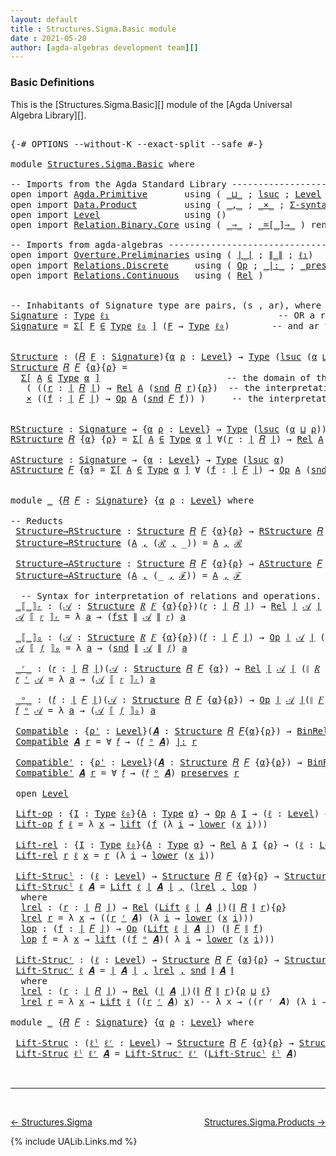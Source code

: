 ```yaml
---
layout: default
title : Structures.Sigma.Basic module
date : 2021-05-20
author: [agda-algebras development team][]
---
```


### <a id="basic-definitions">Basic Definitions</a>

This is the [Structures.Sigma.Basic][] module of the [Agda Universal Algebra Library][].

<pre class="Agda">

<a id="282" class="Symbol">{-#</a> <a id="286" class="Keyword">OPTIONS</a> <a id="294" class="Pragma">--without-K</a> <a id="306" class="Pragma">--exact-split</a> <a id="320" class="Pragma">--safe</a> <a id="327" class="Symbol">#-}</a>

<a id="332" class="Keyword">module</a> <a id="339" href="Structures.Sigma.Basic.html" class="Module">Structures.Sigma.Basic</a> <a id="362" class="Keyword">where</a>

<a id="369" class="Comment">-- Imports from the Agda Standard Library ------------------------------------------------</a>
<a id="460" class="Keyword">open</a> <a id="465" class="Keyword">import</a> <a id="472" href="Agda.Primitive.html" class="Module">Agda.Primitive</a>       <a id="493" class="Keyword">using</a> <a id="499" class="Symbol">(</a> <a id="501" href="Agda.Primitive.html#810" class="Primitive Operator">_⊔_</a> <a id="505" class="Symbol">;</a> <a id="507" href="Agda.Primitive.html#780" class="Primitive">lsuc</a> <a id="512" class="Symbol">;</a> <a id="514" href="Agda.Primitive.html#597" class="Postulate">Level</a> <a id="520" class="Symbol">)</a> <a id="522" class="Keyword">renaming</a> <a id="531" class="Symbol">(</a> <a id="533" href="Agda.Primitive.html#326" class="Primitive">Set</a> <a id="537" class="Symbol">to</a> <a id="540" class="Primitive">Type</a> <a id="545" class="Symbol">;</a> <a id="547" href="Agda.Primitive.html#764" class="Primitive">lzero</a> <a id="553" class="Symbol">to</a> <a id="556" class="Primitive">ℓ₀</a> <a id="559" class="Symbol">)</a>
<a id="561" class="Keyword">open</a> <a id="566" class="Keyword">import</a> <a id="573" href="Data.Product.html" class="Module">Data.Product</a>         <a id="594" class="Keyword">using</a> <a id="600" class="Symbol">(</a> <a id="602" href="Agda.Builtin.Sigma.html#236" class="InductiveConstructor Operator">_,_</a> <a id="606" class="Symbol">;</a> <a id="608" href="Data.Product.html#1167" class="Function Operator">_×_</a> <a id="612" class="Symbol">;</a> <a id="614" href="Data.Product.html#916" class="Function">Σ-syntax</a> <a id="623" class="Symbol">)</a> <a id="625" class="Keyword">renaming</a> <a id="634" class="Symbol">(</a> <a id="636" href="Agda.Builtin.Sigma.html#252" class="Field">proj₁</a> <a id="642" class="Symbol">to</a> <a id="645" class="Field">fst</a> <a id="649" class="Symbol">;</a> <a id="651" href="Agda.Builtin.Sigma.html#264" class="Field">proj₂</a> <a id="657" class="Symbol">to</a> <a id="660" class="Field">snd</a> <a id="664" class="Symbol">)</a>
<a id="666" class="Keyword">open</a> <a id="671" class="Keyword">import</a> <a id="678" href="Level.html" class="Module">Level</a>                <a id="699" class="Keyword">using</a> <a id="705" class="Symbol">()</a>
<a id="708" class="Keyword">open</a> <a id="713" class="Keyword">import</a> <a id="720" href="Relation.Binary.Core.html" class="Module">Relation.Binary.Core</a> <a id="741" class="Keyword">using</a> <a id="747" class="Symbol">(</a> <a id="749" href="Relation.Binary.Core.html#1254" class="Function Operator">_⇒_</a> <a id="753" class="Symbol">;</a> <a id="755" href="Relation.Binary.Core.html#1460" class="Function Operator">_=[_]⇒_</a> <a id="763" class="Symbol">)</a> <a id="765" class="Keyword">renaming</a> <a id="774" class="Symbol">(</a> <a id="776" href="Relation.Binary.Core.html#766" class="Function">REL</a> <a id="780" class="Symbol">to</a> <a id="783" class="Function">BinREL</a> <a id="790" class="Symbol">;</a> <a id="792" href="Relation.Binary.Core.html#882" class="Function">Rel</a> <a id="796" class="Symbol">to</a> <a id="799" class="Function">BinRel</a> <a id="806" class="Symbol">)</a>

<a id="809" class="Comment">-- Imports from agda-algebras ------------------------------------------------------------</a>
<a id="900" class="Keyword">open</a> <a id="905" class="Keyword">import</a> <a id="912" href="Overture.Preliminaries.html" class="Module">Overture.Preliminaries</a> <a id="935" class="Keyword">using</a> <a id="941" class="Symbol">(</a> <a id="943" href="Overture.Preliminaries.html#4245" class="Function Operator">∣_∣</a> <a id="947" class="Symbol">;</a> <a id="949" href="Overture.Preliminaries.html#4283" class="Function Operator">∥_∥</a> <a id="953" class="Symbol">;</a> <a id="955" href="Overture.Preliminaries.html#3335" class="Function">ℓ₁</a><a id="957" class="Symbol">)</a>
<a id="959" class="Keyword">open</a> <a id="964" class="Keyword">import</a> <a id="971" href="Relations.Discrete.html" class="Module">Relations.Discrete</a>     <a id="994" class="Keyword">using</a> <a id="1000" class="Symbol">(</a> <a id="1002" href="Relations.Discrete.html#5476" class="Function">Op</a> <a id="1005" class="Symbol">;</a> <a id="1007" href="Relations.Discrete.html#6393" class="Function Operator">_|:_</a> <a id="1012" class="Symbol">;</a> <a id="1014" href="Relations.Discrete.html#6219" class="Function Operator">_preserves_</a> <a id="1026" class="Symbol">)</a>
<a id="1028" class="Keyword">open</a> <a id="1033" class="Keyword">import</a> <a id="1040" href="Relations.Continuous.html" class="Module">Relations.Continuous</a>   <a id="1063" class="Keyword">using</a> <a id="1069" class="Symbol">(</a> <a id="1071" href="Relations.Continuous.html#3871" class="Function">Rel</a> <a id="1075" class="Symbol">)</a>


<a id="1079" class="Comment">-- Inhabitants of Signature type are pairs, (s , ar), where s is an operation symbol,</a>
<a id="Signature"></a><a id="1165" href="Structures.Sigma.Basic.html#1165" class="Function">Signature</a> <a id="1175" class="Symbol">:</a> <a id="1177" href="Structures.Sigma.Basic.html#540" class="Primitive">Type</a> <a id="1182" href="Overture.Preliminaries.html#3335" class="Function">ℓ₁</a>                                <a id="1216" class="Comment">-- OR a relation symbol (new!),</a>
<a id="1248" href="Structures.Sigma.Basic.html#1165" class="Function">Signature</a> <a id="1258" class="Symbol">=</a> <a id="1260" href="Data.Product.html#916" class="Function">Σ[</a> <a id="1263" href="Structures.Sigma.Basic.html#1263" class="Bound">F</a> <a id="1265" href="Data.Product.html#916" class="Function">∈</a> <a id="1267" href="Structures.Sigma.Basic.html#540" class="Primitive">Type</a> <a id="1272" href="Structures.Sigma.Basic.html#556" class="Primitive">ℓ₀</a> <a id="1275" href="Data.Product.html#916" class="Function">]</a> <a id="1277" class="Symbol">(</a><a id="1278" href="Structures.Sigma.Basic.html#1263" class="Bound">F</a> <a id="1280" class="Symbol">→</a> <a id="1282" href="Structures.Sigma.Basic.html#540" class="Primitive">Type</a> <a id="1287" href="Structures.Sigma.Basic.html#556" class="Primitive">ℓ₀</a><a id="1289" class="Symbol">)</a>        <a id="1298" class="Comment">-- and ar the arity of s.</a>


<a id="Structure"></a><a id="1326" href="Structures.Sigma.Basic.html#1326" class="Function">Structure</a> <a id="1336" class="Symbol">:</a> <a id="1338" class="Symbol">(</a><a id="1339" href="Structures.Sigma.Basic.html#1339" class="Bound">𝑅</a> <a id="1341" href="Structures.Sigma.Basic.html#1341" class="Bound">F</a> <a id="1343" class="Symbol">:</a> <a id="1345" href="Structures.Sigma.Basic.html#1165" class="Function">Signature</a><a id="1354" class="Symbol">){</a><a id="1356" href="Structures.Sigma.Basic.html#1356" class="Bound">α</a> <a id="1358" href="Structures.Sigma.Basic.html#1358" class="Bound">ρ</a> <a id="1360" class="Symbol">:</a> <a id="1362" href="Agda.Primitive.html#597" class="Postulate">Level</a><a id="1367" class="Symbol">}</a> <a id="1369" class="Symbol">→</a> <a id="1371" href="Structures.Sigma.Basic.html#540" class="Primitive">Type</a> <a id="1376" class="Symbol">(</a><a id="1377" href="Agda.Primitive.html#780" class="Primitive">lsuc</a> <a id="1382" class="Symbol">(</a><a id="1383" href="Structures.Sigma.Basic.html#1356" class="Bound">α</a> <a id="1385" href="Agda.Primitive.html#810" class="Primitive Operator">⊔</a> <a id="1387" href="Structures.Sigma.Basic.html#1358" class="Bound">ρ</a><a id="1388" class="Symbol">))</a>
<a id="1391" href="Structures.Sigma.Basic.html#1326" class="Function">Structure</a> <a id="1401" href="Structures.Sigma.Basic.html#1401" class="Bound">𝑅</a> <a id="1403" href="Structures.Sigma.Basic.html#1403" class="Bound">𝐹</a> <a id="1405" class="Symbol">{</a><a id="1406" href="Structures.Sigma.Basic.html#1406" class="Bound">α</a><a id="1407" class="Symbol">}{</a><a id="1409" href="Structures.Sigma.Basic.html#1409" class="Bound">ρ</a><a id="1410" class="Symbol">}</a> <a id="1412" class="Symbol">=</a>
  <a id="1416" href="Data.Product.html#916" class="Function">Σ[</a> <a id="1419" href="Structures.Sigma.Basic.html#1419" class="Bound">A</a> <a id="1421" href="Data.Product.html#916" class="Function">∈</a> <a id="1423" href="Structures.Sigma.Basic.html#540" class="Primitive">Type</a> <a id="1428" href="Structures.Sigma.Basic.html#1406" class="Bound">α</a> <a id="1430" href="Data.Product.html#916" class="Function">]</a>                        <a id="1455" class="Comment">-- the domain of the structure is A</a>
   <a id="1494" class="Symbol">(</a> <a id="1496" class="Symbol">((</a><a id="1498" href="Structures.Sigma.Basic.html#1498" class="Bound">r</a> <a id="1500" class="Symbol">:</a> <a id="1502" href="Overture.Preliminaries.html#4245" class="Function Operator">∣</a> <a id="1504" href="Structures.Sigma.Basic.html#1401" class="Bound">𝑅</a> <a id="1506" href="Overture.Preliminaries.html#4245" class="Function Operator">∣</a><a id="1507" class="Symbol">)</a> <a id="1509" class="Symbol">→</a> <a id="1511" href="Relations.Continuous.html#3871" class="Function">Rel</a> <a id="1515" href="Structures.Sigma.Basic.html#1419" class="Bound">A</a> <a id="1517" class="Symbol">(</a><a id="1518" href="Structures.Sigma.Basic.html#660" class="Field">snd</a> <a id="1522" href="Structures.Sigma.Basic.html#1401" class="Bound">𝑅</a> <a id="1524" href="Structures.Sigma.Basic.html#1498" class="Bound">r</a><a id="1525" class="Symbol">){</a><a id="1527" href="Structures.Sigma.Basic.html#1409" class="Bound">ρ</a><a id="1528" class="Symbol">})</a>  <a id="1532" class="Comment">-- the interpretations of the relation symbols</a>
   <a id="1582" href="Data.Product.html#1167" class="Function Operator">×</a> <a id="1584" class="Symbol">((</a><a id="1586" href="Structures.Sigma.Basic.html#1586" class="Bound">f</a> <a id="1588" class="Symbol">:</a> <a id="1590" href="Overture.Preliminaries.html#4245" class="Function Operator">∣</a> <a id="1592" href="Structures.Sigma.Basic.html#1403" class="Bound">𝐹</a> <a id="1594" href="Overture.Preliminaries.html#4245" class="Function Operator">∣</a><a id="1595" class="Symbol">)</a> <a id="1597" class="Symbol">→</a> <a id="1599" href="Relations.Discrete.html#5476" class="Function">Op</a> <a id="1602" href="Structures.Sigma.Basic.html#1419" class="Bound">A</a> <a id="1604" class="Symbol">(</a><a id="1605" href="Structures.Sigma.Basic.html#660" class="Field">snd</a> <a id="1609" href="Structures.Sigma.Basic.html#1403" class="Bound">𝐹</a> <a id="1611" href="Structures.Sigma.Basic.html#1586" class="Bound">f</a><a id="1612" class="Symbol">))</a> <a id="1615" class="Symbol">)</a>     <a id="1621" class="Comment">-- the interpretations of the operation symbols</a>


<a id="RStructure"></a><a id="1671" href="Structures.Sigma.Basic.html#1671" class="Function">RStructure</a> <a id="1682" class="Symbol">:</a> <a id="1684" href="Structures.Sigma.Basic.html#1165" class="Function">Signature</a> <a id="1694" class="Symbol">→</a> <a id="1696" class="Symbol">{</a><a id="1697" href="Structures.Sigma.Basic.html#1697" class="Bound">α</a> <a id="1699" href="Structures.Sigma.Basic.html#1699" class="Bound">ρ</a> <a id="1701" class="Symbol">:</a> <a id="1703" href="Agda.Primitive.html#597" class="Postulate">Level</a><a id="1708" class="Symbol">}</a> <a id="1710" class="Symbol">→</a> <a id="1712" href="Structures.Sigma.Basic.html#540" class="Primitive">Type</a> <a id="1717" class="Symbol">(</a><a id="1718" href="Agda.Primitive.html#780" class="Primitive">lsuc</a> <a id="1723" class="Symbol">(</a><a id="1724" href="Structures.Sigma.Basic.html#1697" class="Bound">α</a> <a id="1726" href="Agda.Primitive.html#810" class="Primitive Operator">⊔</a> <a id="1728" href="Structures.Sigma.Basic.html#1699" class="Bound">ρ</a><a id="1729" class="Symbol">))</a>
<a id="1732" href="Structures.Sigma.Basic.html#1671" class="Function">RStructure</a> <a id="1743" href="Structures.Sigma.Basic.html#1743" class="Bound">𝑅</a> <a id="1745" class="Symbol">{</a><a id="1746" href="Structures.Sigma.Basic.html#1746" class="Bound">α</a><a id="1747" class="Symbol">}</a> <a id="1749" class="Symbol">{</a><a id="1750" href="Structures.Sigma.Basic.html#1750" class="Bound">ρ</a><a id="1751" class="Symbol">}</a> <a id="1753" class="Symbol">=</a> <a id="1755" href="Data.Product.html#916" class="Function">Σ[</a> <a id="1758" href="Structures.Sigma.Basic.html#1758" class="Bound">A</a> <a id="1760" href="Data.Product.html#916" class="Function">∈</a> <a id="1762" href="Structures.Sigma.Basic.html#540" class="Primitive">Type</a> <a id="1767" href="Structures.Sigma.Basic.html#1746" class="Bound">α</a> <a id="1769" href="Data.Product.html#916" class="Function">]</a> <a id="1771" class="Symbol">∀(</a><a id="1773" href="Structures.Sigma.Basic.html#1773" class="Bound">r</a> <a id="1775" class="Symbol">:</a> <a id="1777" href="Overture.Preliminaries.html#4245" class="Function Operator">∣</a> <a id="1779" href="Structures.Sigma.Basic.html#1743" class="Bound">𝑅</a> <a id="1781" href="Overture.Preliminaries.html#4245" class="Function Operator">∣</a><a id="1782" class="Symbol">)</a> <a id="1784" class="Symbol">→</a> <a id="1786" href="Relations.Continuous.html#3871" class="Function">Rel</a> <a id="1790" href="Structures.Sigma.Basic.html#1758" class="Bound">A</a> <a id="1792" class="Symbol">(</a><a id="1793" href="Structures.Sigma.Basic.html#660" class="Field">snd</a> <a id="1797" href="Structures.Sigma.Basic.html#1743" class="Bound">𝑅</a> <a id="1799" href="Structures.Sigma.Basic.html#1773" class="Bound">r</a><a id="1800" class="Symbol">)</a> <a id="1802" class="Symbol">{</a><a id="1803" href="Structures.Sigma.Basic.html#1750" class="Bound">ρ</a><a id="1804" class="Symbol">}</a>

<a id="AStructure"></a><a id="1807" href="Structures.Sigma.Basic.html#1807" class="Function">AStructure</a> <a id="1818" class="Symbol">:</a> <a id="1820" href="Structures.Sigma.Basic.html#1165" class="Function">Signature</a> <a id="1830" class="Symbol">→</a> <a id="1832" class="Symbol">{</a><a id="1833" href="Structures.Sigma.Basic.html#1833" class="Bound">α</a> <a id="1835" class="Symbol">:</a> <a id="1837" href="Agda.Primitive.html#597" class="Postulate">Level</a><a id="1842" class="Symbol">}</a> <a id="1844" class="Symbol">→</a> <a id="1846" href="Structures.Sigma.Basic.html#540" class="Primitive">Type</a> <a id="1851" class="Symbol">(</a><a id="1852" href="Agda.Primitive.html#780" class="Primitive">lsuc</a> <a id="1857" href="Structures.Sigma.Basic.html#1833" class="Bound">α</a><a id="1858" class="Symbol">)</a>
<a id="1860" href="Structures.Sigma.Basic.html#1807" class="Function">AStructure</a> <a id="1871" href="Structures.Sigma.Basic.html#1871" class="Bound">𝐹</a> <a id="1873" class="Symbol">{</a><a id="1874" href="Structures.Sigma.Basic.html#1874" class="Bound">α</a><a id="1875" class="Symbol">}</a> <a id="1877" class="Symbol">=</a> <a id="1879" href="Data.Product.html#916" class="Function">Σ[</a> <a id="1882" href="Structures.Sigma.Basic.html#1882" class="Bound">A</a> <a id="1884" href="Data.Product.html#916" class="Function">∈</a> <a id="1886" href="Structures.Sigma.Basic.html#540" class="Primitive">Type</a> <a id="1891" href="Structures.Sigma.Basic.html#1874" class="Bound">α</a> <a id="1893" href="Data.Product.html#916" class="Function">]</a> <a id="1895" class="Symbol">∀</a> <a id="1897" class="Symbol">(</a><a id="1898" href="Structures.Sigma.Basic.html#1898" class="Bound">f</a> <a id="1900" class="Symbol">:</a> <a id="1902" href="Overture.Preliminaries.html#4245" class="Function Operator">∣</a> <a id="1904" href="Structures.Sigma.Basic.html#1871" class="Bound">𝐹</a> <a id="1906" href="Overture.Preliminaries.html#4245" class="Function Operator">∣</a><a id="1907" class="Symbol">)</a> <a id="1909" class="Symbol">→</a> <a id="1911" href="Relations.Discrete.html#5476" class="Function">Op</a> <a id="1914" href="Structures.Sigma.Basic.html#1882" class="Bound">A</a> <a id="1916" class="Symbol">(</a><a id="1917" href="Structures.Sigma.Basic.html#660" class="Field">snd</a> <a id="1921" href="Structures.Sigma.Basic.html#1871" class="Bound">𝐹</a> <a id="1923" href="Structures.Sigma.Basic.html#1898" class="Bound">f</a><a id="1924" class="Symbol">)</a>


<a id="1928" class="Keyword">module</a> <a id="1935" href="Structures.Sigma.Basic.html#1935" class="Module">_</a> <a id="1937" class="Symbol">{</a><a id="1938" href="Structures.Sigma.Basic.html#1938" class="Bound">𝑅</a> <a id="1940" href="Structures.Sigma.Basic.html#1940" class="Bound">𝐹</a> <a id="1942" class="Symbol">:</a> <a id="1944" href="Structures.Sigma.Basic.html#1165" class="Function">Signature</a><a id="1953" class="Symbol">}</a> <a id="1955" class="Symbol">{</a><a id="1956" href="Structures.Sigma.Basic.html#1956" class="Bound">α</a> <a id="1958" href="Structures.Sigma.Basic.html#1958" class="Bound">ρ</a> <a id="1960" class="Symbol">:</a> <a id="1962" href="Agda.Primitive.html#597" class="Postulate">Level</a><a id="1967" class="Symbol">}</a> <a id="1969" class="Keyword">where</a>

<a id="1976" class="Comment">-- Reducts</a>
 <a id="1988" href="Structures.Sigma.Basic.html#1988" class="Function">Structure→RStructure</a> <a id="2009" class="Symbol">:</a> <a id="2011" href="Structures.Sigma.Basic.html#1326" class="Function">Structure</a> <a id="2021" href="Structures.Sigma.Basic.html#1938" class="Bound">𝑅</a> <a id="2023" href="Structures.Sigma.Basic.html#1940" class="Bound">𝐹</a> <a id="2025" class="Symbol">{</a><a id="2026" href="Structures.Sigma.Basic.html#1956" class="Bound">α</a><a id="2027" class="Symbol">}{</a><a id="2029" href="Structures.Sigma.Basic.html#1958" class="Bound">ρ</a><a id="2030" class="Symbol">}</a> <a id="2032" class="Symbol">→</a> <a id="2034" href="Structures.Sigma.Basic.html#1671" class="Function">RStructure</a> <a id="2045" href="Structures.Sigma.Basic.html#1938" class="Bound">𝑅</a> <a id="2047" class="Symbol">{</a><a id="2048" href="Structures.Sigma.Basic.html#1956" class="Bound">α</a><a id="2049" class="Symbol">}{</a><a id="2051" href="Structures.Sigma.Basic.html#1958" class="Bound">ρ</a><a id="2052" class="Symbol">}</a>
 <a id="2055" href="Structures.Sigma.Basic.html#1988" class="Function">Structure→RStructure</a> <a id="2076" class="Symbol">(</a><a id="2077" href="Structures.Sigma.Basic.html#2077" class="Bound">A</a> <a id="2079" href="Agda.Builtin.Sigma.html#236" class="InductiveConstructor Operator">,</a> <a id="2081" class="Symbol">(</a><a id="2082" href="Structures.Sigma.Basic.html#2082" class="Bound">ℛ</a> <a id="2084" href="Agda.Builtin.Sigma.html#236" class="InductiveConstructor Operator">,</a> <a id="2086" class="Symbol">_))</a> <a id="2090" class="Symbol">=</a> <a id="2092" href="Structures.Sigma.Basic.html#2077" class="Bound">A</a> <a id="2094" href="Agda.Builtin.Sigma.html#236" class="InductiveConstructor Operator">,</a> <a id="2096" href="Structures.Sigma.Basic.html#2082" class="Bound">ℛ</a>

 <a id="2100" href="Structures.Sigma.Basic.html#2100" class="Function">Structure→AStructure</a> <a id="2121" class="Symbol">:</a> <a id="2123" href="Structures.Sigma.Basic.html#1326" class="Function">Structure</a> <a id="2133" href="Structures.Sigma.Basic.html#1938" class="Bound">𝑅</a> <a id="2135" href="Structures.Sigma.Basic.html#1940" class="Bound">𝐹</a> <a id="2137" class="Symbol">{</a><a id="2138" href="Structures.Sigma.Basic.html#1956" class="Bound">α</a><a id="2139" class="Symbol">}{</a><a id="2141" href="Structures.Sigma.Basic.html#1958" class="Bound">ρ</a><a id="2142" class="Symbol">}</a> <a id="2144" class="Symbol">→</a> <a id="2146" href="Structures.Sigma.Basic.html#1807" class="Function">AStructure</a> <a id="2157" href="Structures.Sigma.Basic.html#1940" class="Bound">𝐹</a>
 <a id="2160" href="Structures.Sigma.Basic.html#2100" class="Function">Structure→AStructure</a> <a id="2181" class="Symbol">(</a><a id="2182" href="Structures.Sigma.Basic.html#2182" class="Bound">A</a> <a id="2184" href="Agda.Builtin.Sigma.html#236" class="InductiveConstructor Operator">,</a> <a id="2186" class="Symbol">(_</a> <a id="2189" href="Agda.Builtin.Sigma.html#236" class="InductiveConstructor Operator">,</a> <a id="2191" href="Structures.Sigma.Basic.html#2191" class="Bound">ℱ</a><a id="2192" class="Symbol">))</a> <a id="2195" class="Symbol">=</a> <a id="2197" href="Structures.Sigma.Basic.html#2182" class="Bound">A</a> <a id="2199" href="Agda.Builtin.Sigma.html#236" class="InductiveConstructor Operator">,</a> <a id="2201" href="Structures.Sigma.Basic.html#2191" class="Bound">ℱ</a>

  <a id="2206" class="Comment">-- Syntax for interpretation of relations and operations.</a>
 <a id="2265" href="Structures.Sigma.Basic.html#2265" class="Function Operator">_⟦_⟧ᵣ</a> <a id="2271" class="Symbol">:</a> <a id="2273" class="Symbol">(</a><a id="2274" href="Structures.Sigma.Basic.html#2274" class="Bound">𝒜</a> <a id="2276" class="Symbol">:</a> <a id="2278" href="Structures.Sigma.Basic.html#1326" class="Function">Structure</a> <a id="2288" href="Structures.Sigma.Basic.html#1938" class="Bound">𝑅</a> <a id="2290" href="Structures.Sigma.Basic.html#1940" class="Bound">𝐹</a> <a id="2292" class="Symbol">{</a><a id="2293" href="Structures.Sigma.Basic.html#1956" class="Bound">α</a><a id="2294" class="Symbol">}{</a><a id="2296" href="Structures.Sigma.Basic.html#1958" class="Bound">ρ</a><a id="2297" class="Symbol">})(</a><a id="2300" href="Structures.Sigma.Basic.html#2300" class="Bound">𝑟</a> <a id="2302" class="Symbol">:</a> <a id="2304" href="Overture.Preliminaries.html#4245" class="Function Operator">∣</a> <a id="2306" href="Structures.Sigma.Basic.html#1938" class="Bound">𝑅</a> <a id="2308" href="Overture.Preliminaries.html#4245" class="Function Operator">∣</a><a id="2309" class="Symbol">)</a> <a id="2311" class="Symbol">→</a> <a id="2313" href="Relations.Continuous.html#3871" class="Function">Rel</a> <a id="2317" href="Overture.Preliminaries.html#4245" class="Function Operator">∣</a> <a id="2319" href="Structures.Sigma.Basic.html#2274" class="Bound">𝒜</a> <a id="2321" href="Overture.Preliminaries.html#4245" class="Function Operator">∣</a> <a id="2323" class="Symbol">(</a><a id="2324" href="Overture.Preliminaries.html#4283" class="Function Operator">∥</a> <a id="2326" href="Structures.Sigma.Basic.html#1938" class="Bound">𝑅</a> <a id="2328" href="Overture.Preliminaries.html#4283" class="Function Operator">∥</a> <a id="2330" href="Structures.Sigma.Basic.html#2300" class="Bound">𝑟</a><a id="2331" class="Symbol">)</a> <a id="2333" class="Symbol">{</a><a id="2334" href="Structures.Sigma.Basic.html#1958" class="Bound">ρ</a><a id="2335" class="Symbol">}</a>
 <a id="2338" href="Structures.Sigma.Basic.html#2338" class="Bound">𝒜</a> <a id="2340" href="Structures.Sigma.Basic.html#2265" class="Function Operator">⟦</a> <a id="2342" href="Structures.Sigma.Basic.html#2342" class="Bound">𝑟</a> <a id="2344" href="Structures.Sigma.Basic.html#2265" class="Function Operator">⟧ᵣ</a> <a id="2347" class="Symbol">=</a> <a id="2349" class="Symbol">λ</a> <a id="2351" href="Structures.Sigma.Basic.html#2351" class="Bound">a</a> <a id="2353" class="Symbol">→</a> <a id="2355" class="Symbol">(</a><a id="2356" href="Structures.Sigma.Basic.html#645" class="Field">fst</a> <a id="2360" href="Overture.Preliminaries.html#4283" class="Function Operator">∥</a> <a id="2362" href="Structures.Sigma.Basic.html#2338" class="Bound">𝒜</a> <a id="2364" href="Overture.Preliminaries.html#4283" class="Function Operator">∥</a> <a id="2366" href="Structures.Sigma.Basic.html#2342" class="Bound">𝑟</a><a id="2367" class="Symbol">)</a> <a id="2369" href="Structures.Sigma.Basic.html#2351" class="Bound">a</a>

 <a id="2373" href="Structures.Sigma.Basic.html#2373" class="Function Operator">_⟦_⟧ₒ</a> <a id="2379" class="Symbol">:</a> <a id="2381" class="Symbol">(</a><a id="2382" href="Structures.Sigma.Basic.html#2382" class="Bound">𝒜</a> <a id="2384" class="Symbol">:</a> <a id="2386" href="Structures.Sigma.Basic.html#1326" class="Function">Structure</a> <a id="2396" href="Structures.Sigma.Basic.html#1938" class="Bound">𝑅</a> <a id="2398" href="Structures.Sigma.Basic.html#1940" class="Bound">𝐹</a> <a id="2400" class="Symbol">{</a><a id="2401" href="Structures.Sigma.Basic.html#1956" class="Bound">α</a><a id="2402" class="Symbol">}{</a><a id="2404" href="Structures.Sigma.Basic.html#1958" class="Bound">ρ</a><a id="2405" class="Symbol">})(</a><a id="2408" href="Structures.Sigma.Basic.html#2408" class="Bound">𝑓</a> <a id="2410" class="Symbol">:</a> <a id="2412" href="Overture.Preliminaries.html#4245" class="Function Operator">∣</a> <a id="2414" href="Structures.Sigma.Basic.html#1940" class="Bound">𝐹</a> <a id="2416" href="Overture.Preliminaries.html#4245" class="Function Operator">∣</a><a id="2417" class="Symbol">)</a> <a id="2419" class="Symbol">→</a> <a id="2421" href="Relations.Discrete.html#5476" class="Function">Op</a> <a id="2424" href="Overture.Preliminaries.html#4245" class="Function Operator">∣</a> <a id="2426" href="Structures.Sigma.Basic.html#2382" class="Bound">𝒜</a> <a id="2428" href="Overture.Preliminaries.html#4245" class="Function Operator">∣</a> <a id="2430" class="Symbol">(</a><a id="2431" href="Overture.Preliminaries.html#4283" class="Function Operator">∥</a> <a id="2433" href="Structures.Sigma.Basic.html#1940" class="Bound">𝐹</a> <a id="2435" href="Overture.Preliminaries.html#4283" class="Function Operator">∥</a> <a id="2437" href="Structures.Sigma.Basic.html#2408" class="Bound">𝑓</a><a id="2438" class="Symbol">)</a>
 <a id="2441" href="Structures.Sigma.Basic.html#2441" class="Bound">𝒜</a> <a id="2443" href="Structures.Sigma.Basic.html#2373" class="Function Operator">⟦</a> <a id="2445" href="Structures.Sigma.Basic.html#2445" class="Bound">𝑓</a> <a id="2447" href="Structures.Sigma.Basic.html#2373" class="Function Operator">⟧ₒ</a> <a id="2450" class="Symbol">=</a> <a id="2452" class="Symbol">λ</a> <a id="2454" href="Structures.Sigma.Basic.html#2454" class="Bound">a</a> <a id="2456" class="Symbol">→</a> <a id="2458" class="Symbol">(</a><a id="2459" href="Structures.Sigma.Basic.html#660" class="Field">snd</a> <a id="2463" href="Overture.Preliminaries.html#4283" class="Function Operator">∥</a> <a id="2465" href="Structures.Sigma.Basic.html#2441" class="Bound">𝒜</a> <a id="2467" href="Overture.Preliminaries.html#4283" class="Function Operator">∥</a> <a id="2469" href="Structures.Sigma.Basic.html#2445" class="Bound">𝑓</a><a id="2470" class="Symbol">)</a> <a id="2472" href="Structures.Sigma.Basic.html#2454" class="Bound">a</a>

 <a id="2476" href="Structures.Sigma.Basic.html#2476" class="Function Operator">_ʳ_</a> <a id="2480" class="Symbol">:</a> <a id="2482" class="Symbol">(</a><a id="2483" href="Structures.Sigma.Basic.html#2483" class="Bound">𝑟</a> <a id="2485" class="Symbol">:</a> <a id="2487" href="Overture.Preliminaries.html#4245" class="Function Operator">∣</a> <a id="2489" href="Structures.Sigma.Basic.html#1938" class="Bound">𝑅</a> <a id="2491" href="Overture.Preliminaries.html#4245" class="Function Operator">∣</a><a id="2492" class="Symbol">)(</a><a id="2494" href="Structures.Sigma.Basic.html#2494" class="Bound">𝒜</a> <a id="2496" class="Symbol">:</a> <a id="2498" href="Structures.Sigma.Basic.html#1326" class="Function">Structure</a> <a id="2508" href="Structures.Sigma.Basic.html#1938" class="Bound">𝑅</a> <a id="2510" href="Structures.Sigma.Basic.html#1940" class="Bound">𝐹</a> <a id="2512" class="Symbol">{</a><a id="2513" href="Structures.Sigma.Basic.html#1956" class="Bound">α</a><a id="2514" class="Symbol">})</a> <a id="2517" class="Symbol">→</a> <a id="2519" href="Relations.Continuous.html#3871" class="Function">Rel</a> <a id="2523" href="Overture.Preliminaries.html#4245" class="Function Operator">∣</a> <a id="2525" href="Structures.Sigma.Basic.html#2494" class="Bound">𝒜</a> <a id="2527" href="Overture.Preliminaries.html#4245" class="Function Operator">∣</a> <a id="2529" class="Symbol">(</a><a id="2530" href="Overture.Preliminaries.html#4283" class="Function Operator">∥</a> <a id="2532" href="Structures.Sigma.Basic.html#1938" class="Bound">𝑅</a> <a id="2534" href="Overture.Preliminaries.html#4283" class="Function Operator">∥</a> <a id="2536" href="Structures.Sigma.Basic.html#2483" class="Bound">𝑟</a><a id="2537" class="Symbol">){</a><a id="2539" href="Structures.Sigma.Basic.html#1958" class="Bound">ρ</a><a id="2540" class="Symbol">}</a>
 <a id="2543" href="Structures.Sigma.Basic.html#2543" class="Bound">𝑟</a> <a id="2545" href="Structures.Sigma.Basic.html#2476" class="Function Operator">ʳ</a> <a id="2547" href="Structures.Sigma.Basic.html#2547" class="Bound">𝒜</a> <a id="2549" class="Symbol">=</a> <a id="2551" class="Symbol">λ</a> <a id="2553" href="Structures.Sigma.Basic.html#2553" class="Bound">a</a> <a id="2555" class="Symbol">→</a> <a id="2557" class="Symbol">(</a><a id="2558" href="Structures.Sigma.Basic.html#2547" class="Bound">𝒜</a> <a id="2560" href="Structures.Sigma.Basic.html#2265" class="Function Operator">⟦</a> <a id="2562" href="Structures.Sigma.Basic.html#2543" class="Bound">𝑟</a> <a id="2564" href="Structures.Sigma.Basic.html#2265" class="Function Operator">⟧ᵣ</a><a id="2566" class="Symbol">)</a> <a id="2568" href="Structures.Sigma.Basic.html#2553" class="Bound">a</a>

 <a id="2572" href="Structures.Sigma.Basic.html#2572" class="Function Operator">_ᵒ_</a> <a id="2576" class="Symbol">:</a> <a id="2578" class="Symbol">(</a><a id="2579" href="Structures.Sigma.Basic.html#2579" class="Bound">𝑓</a> <a id="2581" class="Symbol">:</a> <a id="2583" href="Overture.Preliminaries.html#4245" class="Function Operator">∣</a> <a id="2585" href="Structures.Sigma.Basic.html#1940" class="Bound">𝐹</a> <a id="2587" href="Overture.Preliminaries.html#4245" class="Function Operator">∣</a><a id="2588" class="Symbol">)(</a><a id="2590" href="Structures.Sigma.Basic.html#2590" class="Bound">𝒜</a> <a id="2592" class="Symbol">:</a> <a id="2594" href="Structures.Sigma.Basic.html#1326" class="Function">Structure</a> <a id="2604" href="Structures.Sigma.Basic.html#1938" class="Bound">𝑅</a> <a id="2606" href="Structures.Sigma.Basic.html#1940" class="Bound">𝐹</a> <a id="2608" class="Symbol">{</a><a id="2609" href="Structures.Sigma.Basic.html#1956" class="Bound">α</a><a id="2610" class="Symbol">}{</a><a id="2612" href="Structures.Sigma.Basic.html#1958" class="Bound">ρ</a><a id="2613" class="Symbol">})</a> <a id="2616" class="Symbol">→</a> <a id="2618" href="Relations.Discrete.html#5476" class="Function">Op</a> <a id="2621" href="Overture.Preliminaries.html#4245" class="Function Operator">∣</a> <a id="2623" href="Structures.Sigma.Basic.html#2590" class="Bound">𝒜</a> <a id="2625" href="Overture.Preliminaries.html#4245" class="Function Operator">∣</a><a id="2626" class="Symbol">(</a><a id="2627" href="Overture.Preliminaries.html#4283" class="Function Operator">∥</a> <a id="2629" href="Structures.Sigma.Basic.html#1940" class="Bound">𝐹</a> <a id="2631" href="Overture.Preliminaries.html#4283" class="Function Operator">∥</a> <a id="2633" href="Structures.Sigma.Basic.html#2579" class="Bound">𝑓</a><a id="2634" class="Symbol">)</a>
 <a id="2637" href="Structures.Sigma.Basic.html#2637" class="Bound">𝑓</a> <a id="2639" href="Structures.Sigma.Basic.html#2572" class="Function Operator">ᵒ</a> <a id="2641" href="Structures.Sigma.Basic.html#2641" class="Bound">𝒜</a> <a id="2643" class="Symbol">=</a> <a id="2645" class="Symbol">λ</a> <a id="2647" href="Structures.Sigma.Basic.html#2647" class="Bound">a</a> <a id="2649" class="Symbol">→</a> <a id="2651" class="Symbol">(</a><a id="2652" href="Structures.Sigma.Basic.html#2641" class="Bound">𝒜</a> <a id="2654" href="Structures.Sigma.Basic.html#2373" class="Function Operator">⟦</a> <a id="2656" href="Structures.Sigma.Basic.html#2637" class="Bound">𝑓</a> <a id="2658" href="Structures.Sigma.Basic.html#2373" class="Function Operator">⟧ₒ</a><a id="2660" class="Symbol">)</a> <a id="2662" href="Structures.Sigma.Basic.html#2647" class="Bound">a</a>

 <a id="2666" href="Structures.Sigma.Basic.html#2666" class="Function">Compatible</a> <a id="2677" class="Symbol">:</a> <a id="2679" class="Symbol">{</a><a id="2680" href="Structures.Sigma.Basic.html#2680" class="Bound">ρ&#39;</a> <a id="2683" class="Symbol">:</a> <a id="2685" href="Agda.Primitive.html#597" class="Postulate">Level</a><a id="2690" class="Symbol">}(</a><a id="2692" href="Structures.Sigma.Basic.html#2692" class="Bound">𝑨</a> <a id="2694" class="Symbol">:</a> <a id="2696" href="Structures.Sigma.Basic.html#1326" class="Function">Structure</a> <a id="2706" href="Structures.Sigma.Basic.html#1938" class="Bound">𝑅</a> <a id="2708" href="Structures.Sigma.Basic.html#1940" class="Bound">𝐹</a><a id="2709" class="Symbol">{</a><a id="2710" href="Structures.Sigma.Basic.html#1956" class="Bound">α</a><a id="2711" class="Symbol">}{</a><a id="2713" href="Structures.Sigma.Basic.html#1958" class="Bound">ρ</a><a id="2714" class="Symbol">})</a> <a id="2717" class="Symbol">→</a> <a id="2719" href="Structures.Sigma.Basic.html#799" class="Function">BinRel</a> <a id="2726" href="Overture.Preliminaries.html#4245" class="Function Operator">∣</a> <a id="2728" href="Structures.Sigma.Basic.html#2692" class="Bound">𝑨</a> <a id="2730" href="Overture.Preliminaries.html#4245" class="Function Operator">∣</a> <a id="2732" href="Structures.Sigma.Basic.html#2680" class="Bound">ρ&#39;</a>  <a id="2736" class="Symbol">→</a> <a id="2738" href="Structures.Sigma.Basic.html#540" class="Primitive">Type</a> <a id="2743" class="Symbol">(</a><a id="2744" href="Structures.Sigma.Basic.html#1956" class="Bound">α</a> <a id="2746" href="Agda.Primitive.html#810" class="Primitive Operator">⊔</a> <a id="2748" href="Structures.Sigma.Basic.html#2680" class="Bound">ρ&#39;</a><a id="2750" class="Symbol">)</a>
 <a id="2753" href="Structures.Sigma.Basic.html#2666" class="Function">Compatible</a> <a id="2764" href="Structures.Sigma.Basic.html#2764" class="Bound">𝑨</a> <a id="2766" href="Structures.Sigma.Basic.html#2766" class="Bound">r</a> <a id="2768" class="Symbol">=</a> <a id="2770" class="Symbol">∀</a> <a id="2772" href="Structures.Sigma.Basic.html#2772" class="Bound">𝑓</a> <a id="2774" class="Symbol">→</a> <a id="2776" class="Symbol">(</a><a id="2777" href="Structures.Sigma.Basic.html#2772" class="Bound">𝑓</a> <a id="2779" href="Structures.Sigma.Basic.html#2572" class="Function Operator">ᵒ</a> <a id="2781" href="Structures.Sigma.Basic.html#2764" class="Bound">𝑨</a><a id="2782" class="Symbol">)</a> <a id="2784" href="Relations.Discrete.html#6393" class="Function Operator">|:</a> <a id="2787" href="Structures.Sigma.Basic.html#2766" class="Bound">r</a>

 <a id="2791" href="Structures.Sigma.Basic.html#2791" class="Function">Compatible&#39;</a> <a id="2803" class="Symbol">:</a> <a id="2805" class="Symbol">{</a><a id="2806" href="Structures.Sigma.Basic.html#2806" class="Bound">ρ&#39;</a> <a id="2809" class="Symbol">:</a> <a id="2811" href="Agda.Primitive.html#597" class="Postulate">Level</a><a id="2816" class="Symbol">}(</a><a id="2818" href="Structures.Sigma.Basic.html#2818" class="Bound">𝑨</a> <a id="2820" class="Symbol">:</a> <a id="2822" href="Structures.Sigma.Basic.html#1326" class="Function">Structure</a> <a id="2832" href="Structures.Sigma.Basic.html#1938" class="Bound">𝑅</a> <a id="2834" href="Structures.Sigma.Basic.html#1940" class="Bound">𝐹</a> <a id="2836" class="Symbol">{</a><a id="2837" href="Structures.Sigma.Basic.html#1956" class="Bound">α</a><a id="2838" class="Symbol">}{</a><a id="2840" href="Structures.Sigma.Basic.html#1958" class="Bound">ρ</a><a id="2841" class="Symbol">})</a> <a id="2844" class="Symbol">→</a> <a id="2846" href="Structures.Sigma.Basic.html#799" class="Function">BinRel</a> <a id="2853" href="Overture.Preliminaries.html#4245" class="Function Operator">∣</a> <a id="2855" href="Structures.Sigma.Basic.html#2818" class="Bound">𝑨</a> <a id="2857" href="Overture.Preliminaries.html#4245" class="Function Operator">∣</a> <a id="2859" href="Structures.Sigma.Basic.html#2806" class="Bound">ρ&#39;</a>  <a id="2863" class="Symbol">→</a> <a id="2865" href="Structures.Sigma.Basic.html#540" class="Primitive">Type</a> <a id="2870" class="Symbol">(</a><a id="2871" href="Structures.Sigma.Basic.html#1956" class="Bound">α</a> <a id="2873" href="Agda.Primitive.html#810" class="Primitive Operator">⊔</a> <a id="2875" href="Structures.Sigma.Basic.html#2806" class="Bound">ρ&#39;</a><a id="2877" class="Symbol">)</a>
 <a id="2880" href="Structures.Sigma.Basic.html#2791" class="Function">Compatible&#39;</a> <a id="2892" href="Structures.Sigma.Basic.html#2892" class="Bound">𝑨</a> <a id="2894" href="Structures.Sigma.Basic.html#2894" class="Bound">r</a> <a id="2896" class="Symbol">=</a> <a id="2898" class="Symbol">∀</a> <a id="2900" href="Structures.Sigma.Basic.html#2900" class="Bound">𝑓</a> <a id="2902" class="Symbol">→</a> <a id="2904" class="Symbol">(</a><a id="2905" href="Structures.Sigma.Basic.html#2900" class="Bound">𝑓</a> <a id="2907" href="Structures.Sigma.Basic.html#2572" class="Function Operator">ᵒ</a> <a id="2909" href="Structures.Sigma.Basic.html#2892" class="Bound">𝑨</a><a id="2910" class="Symbol">)</a> <a id="2912" href="Relations.Discrete.html#6219" class="Function Operator">preserves</a> <a id="2922" href="Structures.Sigma.Basic.html#2894" class="Bound">r</a>

 <a id="2926" class="Keyword">open</a> <a id="2931" href="Level.html" class="Module">Level</a>

 <a id="2939" href="Structures.Sigma.Basic.html#2939" class="Function">Lift-op</a> <a id="2947" class="Symbol">:</a> <a id="2949" class="Symbol">{</a><a id="2950" href="Structures.Sigma.Basic.html#2950" class="Bound">I</a> <a id="2952" class="Symbol">:</a> <a id="2954" href="Structures.Sigma.Basic.html#540" class="Primitive">Type</a> <a id="2959" href="Structures.Sigma.Basic.html#556" class="Primitive">ℓ₀</a><a id="2961" class="Symbol">}{</a><a id="2963" href="Structures.Sigma.Basic.html#2963" class="Bound">A</a> <a id="2965" class="Symbol">:</a> <a id="2967" href="Structures.Sigma.Basic.html#540" class="Primitive">Type</a> <a id="2972" href="Structures.Sigma.Basic.html#1956" class="Bound">α</a><a id="2973" class="Symbol">}</a> <a id="2975" class="Symbol">→</a> <a id="2977" href="Relations.Discrete.html#5476" class="Function">Op</a> <a id="2980" href="Structures.Sigma.Basic.html#2963" class="Bound">A</a> <a id="2982" href="Structures.Sigma.Basic.html#2950" class="Bound">I</a> <a id="2984" class="Symbol">→</a> <a id="2986" class="Symbol">(</a><a id="2987" href="Structures.Sigma.Basic.html#2987" class="Bound">ℓ</a> <a id="2989" class="Symbol">:</a> <a id="2991" href="Agda.Primitive.html#597" class="Postulate">Level</a><a id="2996" class="Symbol">)</a> <a id="2998" class="Symbol">→</a> <a id="3000" href="Relations.Discrete.html#5476" class="Function">Op</a> <a id="3003" class="Symbol">(</a><a id="3004" href="Level.html#400" class="Record">Lift</a> <a id="3009" href="Structures.Sigma.Basic.html#2987" class="Bound">ℓ</a> <a id="3011" href="Structures.Sigma.Basic.html#2963" class="Bound">A</a><a id="3012" class="Symbol">)</a> <a id="3014" href="Structures.Sigma.Basic.html#2950" class="Bound">I</a>
 <a id="3017" href="Structures.Sigma.Basic.html#2939" class="Function">Lift-op</a> <a id="3025" href="Structures.Sigma.Basic.html#3025" class="Bound">f</a> <a id="3027" href="Structures.Sigma.Basic.html#3027" class="Bound">ℓ</a> <a id="3029" class="Symbol">=</a> <a id="3031" class="Symbol">λ</a> <a id="3033" href="Structures.Sigma.Basic.html#3033" class="Bound">x</a> <a id="3035" class="Symbol">→</a> <a id="3037" href="Level.html#457" class="InductiveConstructor">lift</a> <a id="3042" class="Symbol">(</a><a id="3043" href="Structures.Sigma.Basic.html#3025" class="Bound">f</a> <a id="3045" class="Symbol">(λ</a> <a id="3048" href="Structures.Sigma.Basic.html#3048" class="Bound">i</a> <a id="3050" class="Symbol">→</a> <a id="3052" href="Level.html#470" class="Field">lower</a> <a id="3058" class="Symbol">(</a><a id="3059" href="Structures.Sigma.Basic.html#3033" class="Bound">x</a> <a id="3061" href="Structures.Sigma.Basic.html#3048" class="Bound">i</a><a id="3062" class="Symbol">)))</a>

 <a id="3068" href="Structures.Sigma.Basic.html#3068" class="Function">Lift-rel</a> <a id="3077" class="Symbol">:</a> <a id="3079" class="Symbol">{</a><a id="3080" href="Structures.Sigma.Basic.html#3080" class="Bound">I</a> <a id="3082" class="Symbol">:</a> <a id="3084" href="Structures.Sigma.Basic.html#540" class="Primitive">Type</a> <a id="3089" href="Structures.Sigma.Basic.html#556" class="Primitive">ℓ₀</a><a id="3091" class="Symbol">}{</a><a id="3093" href="Structures.Sigma.Basic.html#3093" class="Bound">A</a> <a id="3095" class="Symbol">:</a> <a id="3097" href="Structures.Sigma.Basic.html#540" class="Primitive">Type</a> <a id="3102" href="Structures.Sigma.Basic.html#1956" class="Bound">α</a><a id="3103" class="Symbol">}</a> <a id="3105" class="Symbol">→</a> <a id="3107" href="Relations.Continuous.html#3871" class="Function">Rel</a> <a id="3111" href="Structures.Sigma.Basic.html#3093" class="Bound">A</a> <a id="3113" href="Structures.Sigma.Basic.html#3080" class="Bound">I</a> <a id="3115" class="Symbol">{</a><a id="3116" href="Structures.Sigma.Basic.html#1958" class="Bound">ρ</a><a id="3117" class="Symbol">}</a> <a id="3119" class="Symbol">→</a> <a id="3121" class="Symbol">(</a><a id="3122" href="Structures.Sigma.Basic.html#3122" class="Bound">ℓ</a> <a id="3124" class="Symbol">:</a> <a id="3126" href="Agda.Primitive.html#597" class="Postulate">Level</a><a id="3131" class="Symbol">)</a> <a id="3133" class="Symbol">→</a> <a id="3135" href="Relations.Continuous.html#3871" class="Function">Rel</a> <a id="3139" class="Symbol">(</a><a id="3140" href="Level.html#400" class="Record">Lift</a> <a id="3145" href="Structures.Sigma.Basic.html#3122" class="Bound">ℓ</a> <a id="3147" href="Structures.Sigma.Basic.html#3093" class="Bound">A</a><a id="3148" class="Symbol">)</a> <a id="3150" href="Structures.Sigma.Basic.html#3080" class="Bound">I</a><a id="3151" class="Symbol">{</a><a id="3152" href="Structures.Sigma.Basic.html#1958" class="Bound">ρ</a><a id="3153" class="Symbol">}</a>
 <a id="3156" href="Structures.Sigma.Basic.html#3068" class="Function">Lift-rel</a> <a id="3165" href="Structures.Sigma.Basic.html#3165" class="Bound">r</a> <a id="3167" href="Structures.Sigma.Basic.html#3167" class="Bound">ℓ</a> <a id="3169" href="Structures.Sigma.Basic.html#3169" class="Bound">x</a> <a id="3171" class="Symbol">=</a> <a id="3173" href="Structures.Sigma.Basic.html#3165" class="Bound">r</a> <a id="3175" class="Symbol">(λ</a> <a id="3178" href="Structures.Sigma.Basic.html#3178" class="Bound">i</a> <a id="3180" class="Symbol">→</a> <a id="3182" href="Level.html#470" class="Field">lower</a> <a id="3188" class="Symbol">(</a><a id="3189" href="Structures.Sigma.Basic.html#3169" class="Bound">x</a> <a id="3191" href="Structures.Sigma.Basic.html#3178" class="Bound">i</a><a id="3192" class="Symbol">))</a>

 <a id="3197" href="Structures.Sigma.Basic.html#3197" class="Function">Lift-Strucˡ</a> <a id="3209" class="Symbol">:</a> <a id="3211" class="Symbol">(</a><a id="3212" href="Structures.Sigma.Basic.html#3212" class="Bound">ℓ</a> <a id="3214" class="Symbol">:</a> <a id="3216" href="Agda.Primitive.html#597" class="Postulate">Level</a><a id="3221" class="Symbol">)</a> <a id="3223" class="Symbol">→</a> <a id="3225" href="Structures.Sigma.Basic.html#1326" class="Function">Structure</a> <a id="3235" href="Structures.Sigma.Basic.html#1938" class="Bound">𝑅</a> <a id="3237" href="Structures.Sigma.Basic.html#1940" class="Bound">𝐹</a> <a id="3239" class="Symbol">{</a><a id="3240" href="Structures.Sigma.Basic.html#1956" class="Bound">α</a><a id="3241" class="Symbol">}{</a><a id="3243" href="Structures.Sigma.Basic.html#1958" class="Bound">ρ</a><a id="3244" class="Symbol">}</a> <a id="3246" class="Symbol">→</a> <a id="3248" href="Structures.Sigma.Basic.html#1326" class="Function">Structure</a> <a id="3258" href="Structures.Sigma.Basic.html#1938" class="Bound">𝑅</a> <a id="3260" href="Structures.Sigma.Basic.html#1940" class="Bound">𝐹</a> <a id="3262" class="Symbol">{</a><a id="3263" class="Argument">α</a> <a id="3265" class="Symbol">=</a> <a id="3267" class="Symbol">(</a><a id="3268" href="Structures.Sigma.Basic.html#1956" class="Bound">α</a> <a id="3270" href="Agda.Primitive.html#810" class="Primitive Operator">⊔</a> <a id="3272" href="Structures.Sigma.Basic.html#3212" class="Bound">ℓ</a><a id="3273" class="Symbol">)}{</a><a id="3276" href="Structures.Sigma.Basic.html#1958" class="Bound">ρ</a><a id="3277" class="Symbol">}</a>
 <a id="3280" href="Structures.Sigma.Basic.html#3197" class="Function">Lift-Strucˡ</a> <a id="3292" href="Structures.Sigma.Basic.html#3292" class="Bound">ℓ</a> <a id="3294" href="Structures.Sigma.Basic.html#3294" class="Bound">𝑨</a> <a id="3296" class="Symbol">=</a> <a id="3298" href="Level.html#400" class="Record">Lift</a> <a id="3303" href="Structures.Sigma.Basic.html#3292" class="Bound">ℓ</a> <a id="3305" href="Overture.Preliminaries.html#4245" class="Function Operator">∣</a> <a id="3307" href="Structures.Sigma.Basic.html#3294" class="Bound">𝑨</a> <a id="3309" href="Overture.Preliminaries.html#4245" class="Function Operator">∣</a> <a id="3311" href="Agda.Builtin.Sigma.html#236" class="InductiveConstructor Operator">,</a> <a id="3313" class="Symbol">(</a><a id="3314" href="Structures.Sigma.Basic.html#3337" class="Function">lrel</a> <a id="3319" href="Agda.Builtin.Sigma.html#236" class="InductiveConstructor Operator">,</a> <a id="3321" href="Structures.Sigma.Basic.html#3438" class="Function">lop</a> <a id="3325" class="Symbol">)</a>
  <a id="3329" class="Keyword">where</a>
  <a id="3337" href="Structures.Sigma.Basic.html#3337" class="Function">lrel</a> <a id="3342" class="Symbol">:</a> <a id="3344" class="Symbol">(</a><a id="3345" href="Structures.Sigma.Basic.html#3345" class="Bound">r</a> <a id="3347" class="Symbol">:</a> <a id="3349" href="Overture.Preliminaries.html#4245" class="Function Operator">∣</a> <a id="3351" href="Structures.Sigma.Basic.html#1938" class="Bound">𝑅</a> <a id="3353" href="Overture.Preliminaries.html#4245" class="Function Operator">∣</a><a id="3354" class="Symbol">)</a> <a id="3356" class="Symbol">→</a> <a id="3358" href="Relations.Continuous.html#3871" class="Function">Rel</a> <a id="3362" class="Symbol">(</a><a id="3363" href="Level.html#400" class="Record">Lift</a> <a id="3368" href="Structures.Sigma.Basic.html#3292" class="Bound">ℓ</a> <a id="3370" href="Overture.Preliminaries.html#4245" class="Function Operator">∣</a> <a id="3372" href="Structures.Sigma.Basic.html#3294" class="Bound">𝑨</a> <a id="3374" href="Overture.Preliminaries.html#4245" class="Function Operator">∣</a><a id="3375" class="Symbol">)(</a><a id="3377" href="Overture.Preliminaries.html#4283" class="Function Operator">∥</a> <a id="3379" href="Structures.Sigma.Basic.html#1938" class="Bound">𝑅</a> <a id="3381" href="Overture.Preliminaries.html#4283" class="Function Operator">∥</a> <a id="3383" href="Structures.Sigma.Basic.html#3345" class="Bound">r</a><a id="3384" class="Symbol">){</a><a id="3386" href="Structures.Sigma.Basic.html#1958" class="Bound">ρ</a><a id="3387" class="Symbol">}</a>
  <a id="3391" href="Structures.Sigma.Basic.html#3337" class="Function">lrel</a> <a id="3396" href="Structures.Sigma.Basic.html#3396" class="Bound">r</a> <a id="3398" class="Symbol">=</a> <a id="3400" class="Symbol">λ</a> <a id="3402" href="Structures.Sigma.Basic.html#3402" class="Bound">x</a> <a id="3404" class="Symbol">→</a> <a id="3406" class="Symbol">((</a><a id="3408" href="Structures.Sigma.Basic.html#3396" class="Bound">r</a> <a id="3410" href="Structures.Sigma.Basic.html#2476" class="Function Operator">ʳ</a> <a id="3412" href="Structures.Sigma.Basic.html#3294" class="Bound">𝑨</a><a id="3413" class="Symbol">)</a> <a id="3415" class="Symbol">(λ</a> <a id="3418" href="Structures.Sigma.Basic.html#3418" class="Bound">i</a> <a id="3420" class="Symbol">→</a> <a id="3422" href="Level.html#470" class="Field">lower</a> <a id="3428" class="Symbol">(</a><a id="3429" href="Structures.Sigma.Basic.html#3402" class="Bound">x</a> <a id="3431" href="Structures.Sigma.Basic.html#3418" class="Bound">i</a><a id="3432" class="Symbol">)))</a>
  <a id="3438" href="Structures.Sigma.Basic.html#3438" class="Function">lop</a> <a id="3442" class="Symbol">:</a> <a id="3444" class="Symbol">(</a><a id="3445" href="Structures.Sigma.Basic.html#3445" class="Bound">f</a> <a id="3447" class="Symbol">:</a> <a id="3449" href="Overture.Preliminaries.html#4245" class="Function Operator">∣</a> <a id="3451" href="Structures.Sigma.Basic.html#1940" class="Bound">𝐹</a> <a id="3453" href="Overture.Preliminaries.html#4245" class="Function Operator">∣</a><a id="3454" class="Symbol">)</a> <a id="3456" class="Symbol">→</a> <a id="3458" href="Relations.Discrete.html#5476" class="Function">Op</a> <a id="3461" class="Symbol">(</a><a id="3462" href="Level.html#400" class="Record">Lift</a> <a id="3467" href="Structures.Sigma.Basic.html#3292" class="Bound">ℓ</a> <a id="3469" href="Overture.Preliminaries.html#4245" class="Function Operator">∣</a> <a id="3471" href="Structures.Sigma.Basic.html#3294" class="Bound">𝑨</a> <a id="3473" href="Overture.Preliminaries.html#4245" class="Function Operator">∣</a><a id="3474" class="Symbol">)</a> <a id="3476" class="Symbol">(</a><a id="3477" href="Overture.Preliminaries.html#4283" class="Function Operator">∥</a> <a id="3479" href="Structures.Sigma.Basic.html#1940" class="Bound">𝐹</a> <a id="3481" href="Overture.Preliminaries.html#4283" class="Function Operator">∥</a> <a id="3483" href="Structures.Sigma.Basic.html#3445" class="Bound">f</a><a id="3484" class="Symbol">)</a>
  <a id="3488" href="Structures.Sigma.Basic.html#3438" class="Function">lop</a> <a id="3492" href="Structures.Sigma.Basic.html#3492" class="Bound">f</a> <a id="3494" class="Symbol">=</a> <a id="3496" class="Symbol">λ</a> <a id="3498" href="Structures.Sigma.Basic.html#3498" class="Bound">x</a> <a id="3500" class="Symbol">→</a> <a id="3502" href="Level.html#457" class="InductiveConstructor">lift</a> <a id="3507" class="Symbol">((</a><a id="3509" href="Structures.Sigma.Basic.html#3492" class="Bound">f</a> <a id="3511" href="Structures.Sigma.Basic.html#2572" class="Function Operator">ᵒ</a> <a id="3513" href="Structures.Sigma.Basic.html#3294" class="Bound">𝑨</a><a id="3514" class="Symbol">)(</a> <a id="3517" class="Symbol">λ</a> <a id="3519" href="Structures.Sigma.Basic.html#3519" class="Bound">i</a> <a id="3521" class="Symbol">→</a> <a id="3523" href="Level.html#470" class="Field">lower</a> <a id="3529" class="Symbol">(</a><a id="3530" href="Structures.Sigma.Basic.html#3498" class="Bound">x</a> <a id="3532" href="Structures.Sigma.Basic.html#3519" class="Bound">i</a><a id="3533" class="Symbol">)))</a>

 <a id="3539" href="Structures.Sigma.Basic.html#3539" class="Function">Lift-Strucʳ</a> <a id="3551" class="Symbol">:</a> <a id="3553" class="Symbol">(</a><a id="3554" href="Structures.Sigma.Basic.html#3554" class="Bound">ℓ</a> <a id="3556" class="Symbol">:</a> <a id="3558" href="Agda.Primitive.html#597" class="Postulate">Level</a><a id="3563" class="Symbol">)</a> <a id="3565" class="Symbol">→</a> <a id="3567" href="Structures.Sigma.Basic.html#1326" class="Function">Structure</a> <a id="3577" href="Structures.Sigma.Basic.html#1938" class="Bound">𝑅</a> <a id="3579" href="Structures.Sigma.Basic.html#1940" class="Bound">𝐹</a> <a id="3581" class="Symbol">{</a><a id="3582" href="Structures.Sigma.Basic.html#1956" class="Bound">α</a><a id="3583" class="Symbol">}{</a><a id="3585" href="Structures.Sigma.Basic.html#1958" class="Bound">ρ</a><a id="3586" class="Symbol">}</a> <a id="3588" class="Symbol">→</a> <a id="3590" href="Structures.Sigma.Basic.html#1326" class="Function">Structure</a> <a id="3600" href="Structures.Sigma.Basic.html#1938" class="Bound">𝑅</a> <a id="3602" href="Structures.Sigma.Basic.html#1940" class="Bound">𝐹</a> <a id="3604" class="Symbol">{</a><a id="3605" href="Structures.Sigma.Basic.html#1956" class="Bound">α</a><a id="3606" class="Symbol">}{</a><a id="3608" class="Argument">ρ</a> <a id="3610" class="Symbol">=</a> <a id="3612" class="Symbol">(</a><a id="3613" href="Structures.Sigma.Basic.html#1958" class="Bound">ρ</a> <a id="3615" href="Agda.Primitive.html#810" class="Primitive Operator">⊔</a> <a id="3617" href="Structures.Sigma.Basic.html#3554" class="Bound">ℓ</a><a id="3618" class="Symbol">)}</a>
 <a id="3622" href="Structures.Sigma.Basic.html#3539" class="Function">Lift-Strucʳ</a> <a id="3634" href="Structures.Sigma.Basic.html#3634" class="Bound">ℓ</a> <a id="3636" href="Structures.Sigma.Basic.html#3636" class="Bound">𝑨</a> <a id="3638" class="Symbol">=</a> <a id="3640" href="Overture.Preliminaries.html#4245" class="Function Operator">∣</a> <a id="3642" href="Structures.Sigma.Basic.html#3636" class="Bound">𝑨</a> <a id="3644" href="Overture.Preliminaries.html#4245" class="Function Operator">∣</a> <a id="3646" href="Agda.Builtin.Sigma.html#236" class="InductiveConstructor Operator">,</a> <a id="3648" href="Structures.Sigma.Basic.html#3675" class="Function">lrel</a> <a id="3653" href="Agda.Builtin.Sigma.html#236" class="InductiveConstructor Operator">,</a> <a id="3655" href="Structures.Sigma.Basic.html#660" class="Field">snd</a> <a id="3659" href="Overture.Preliminaries.html#4283" class="Function Operator">∥</a> <a id="3661" href="Structures.Sigma.Basic.html#3636" class="Bound">𝑨</a> <a id="3663" href="Overture.Preliminaries.html#4283" class="Function Operator">∥</a>
  <a id="3667" class="Keyword">where</a>
  <a id="3675" href="Structures.Sigma.Basic.html#3675" class="Function">lrel</a> <a id="3680" class="Symbol">:</a> <a id="3682" class="Symbol">(</a><a id="3683" href="Structures.Sigma.Basic.html#3683" class="Bound">r</a> <a id="3685" class="Symbol">:</a> <a id="3687" href="Overture.Preliminaries.html#4245" class="Function Operator">∣</a> <a id="3689" href="Structures.Sigma.Basic.html#1938" class="Bound">𝑅</a> <a id="3691" href="Overture.Preliminaries.html#4245" class="Function Operator">∣</a><a id="3692" class="Symbol">)</a> <a id="3694" class="Symbol">→</a> <a id="3696" href="Relations.Continuous.html#3871" class="Function">Rel</a> <a id="3700" class="Symbol">(</a><a id="3701" href="Overture.Preliminaries.html#4245" class="Function Operator">∣</a> <a id="3703" href="Structures.Sigma.Basic.html#3636" class="Bound">𝑨</a> <a id="3705" href="Overture.Preliminaries.html#4245" class="Function Operator">∣</a><a id="3706" class="Symbol">)(</a><a id="3708" href="Overture.Preliminaries.html#4283" class="Function Operator">∥</a> <a id="3710" href="Structures.Sigma.Basic.html#1938" class="Bound">𝑅</a> <a id="3712" href="Overture.Preliminaries.html#4283" class="Function Operator">∥</a> <a id="3714" href="Structures.Sigma.Basic.html#3683" class="Bound">r</a><a id="3715" class="Symbol">){</a><a id="3717" href="Structures.Sigma.Basic.html#1958" class="Bound">ρ</a> <a id="3719" href="Agda.Primitive.html#810" class="Primitive Operator">⊔</a> <a id="3721" href="Structures.Sigma.Basic.html#3634" class="Bound">ℓ</a><a id="3722" class="Symbol">}</a>
  <a id="3726" href="Structures.Sigma.Basic.html#3675" class="Function">lrel</a> <a id="3731" href="Structures.Sigma.Basic.html#3731" class="Bound">r</a> <a id="3733" class="Symbol">=</a> <a id="3735" class="Symbol">λ</a> <a id="3737" href="Structures.Sigma.Basic.html#3737" class="Bound">x</a> <a id="3739" class="Symbol">→</a> <a id="3741" href="Level.html#400" class="Record">Lift</a> <a id="3746" href="Structures.Sigma.Basic.html#3634" class="Bound">ℓ</a> <a id="3748" class="Symbol">((</a><a id="3750" href="Structures.Sigma.Basic.html#3731" class="Bound">r</a> <a id="3752" href="Structures.Sigma.Basic.html#2476" class="Function Operator">ʳ</a> <a id="3754" href="Structures.Sigma.Basic.html#3636" class="Bound">𝑨</a><a id="3755" class="Symbol">)</a> <a id="3757" href="Structures.Sigma.Basic.html#3737" class="Bound">x</a><a id="3758" class="Symbol">)</a> <a id="3760" class="Comment">-- λ x → ((r ʳ 𝑨) (λ i → lower (x i)))</a>

<a id="3800" class="Keyword">module</a> <a id="3807" href="Structures.Sigma.Basic.html#3807" class="Module">_</a> <a id="3809" class="Symbol">{</a><a id="3810" href="Structures.Sigma.Basic.html#3810" class="Bound">𝑅</a> <a id="3812" href="Structures.Sigma.Basic.html#3812" class="Bound">𝐹</a> <a id="3814" class="Symbol">:</a> <a id="3816" href="Structures.Sigma.Basic.html#1165" class="Function">Signature</a><a id="3825" class="Symbol">}</a> <a id="3827" class="Symbol">{</a><a id="3828" href="Structures.Sigma.Basic.html#3828" class="Bound">α</a> <a id="3830" href="Structures.Sigma.Basic.html#3830" class="Bound">ρ</a> <a id="3832" class="Symbol">:</a> <a id="3834" href="Agda.Primitive.html#597" class="Postulate">Level</a><a id="3839" class="Symbol">}</a> <a id="3841" class="Keyword">where</a>

 <a id="3849" href="Structures.Sigma.Basic.html#3849" class="Function">Lift-Struc</a> <a id="3860" class="Symbol">:</a> <a id="3862" class="Symbol">(</a><a id="3863" href="Structures.Sigma.Basic.html#3863" class="Bound">ℓˡ</a> <a id="3866" href="Structures.Sigma.Basic.html#3866" class="Bound">ℓʳ</a> <a id="3869" class="Symbol">:</a> <a id="3871" href="Agda.Primitive.html#597" class="Postulate">Level</a><a id="3876" class="Symbol">)</a> <a id="3878" class="Symbol">→</a> <a id="3880" href="Structures.Sigma.Basic.html#1326" class="Function">Structure</a> <a id="3890" href="Structures.Sigma.Basic.html#3810" class="Bound">𝑅</a> <a id="3892" href="Structures.Sigma.Basic.html#3812" class="Bound">𝐹</a> <a id="3894" class="Symbol">{</a><a id="3895" href="Structures.Sigma.Basic.html#3828" class="Bound">α</a><a id="3896" class="Symbol">}{</a><a id="3898" href="Structures.Sigma.Basic.html#3830" class="Bound">ρ</a><a id="3899" class="Symbol">}</a> <a id="3901" class="Symbol">→</a> <a id="3903" href="Structures.Sigma.Basic.html#1326" class="Function">Structure</a> <a id="3913" href="Structures.Sigma.Basic.html#3810" class="Bound">𝑅</a> <a id="3915" href="Structures.Sigma.Basic.html#3812" class="Bound">𝐹</a> <a id="3917" class="Symbol">{</a><a id="3918" href="Structures.Sigma.Basic.html#3828" class="Bound">α</a> <a id="3920" href="Agda.Primitive.html#810" class="Primitive Operator">⊔</a> <a id="3922" href="Structures.Sigma.Basic.html#3863" class="Bound">ℓˡ</a><a id="3924" class="Symbol">}{</a><a id="3926" href="Structures.Sigma.Basic.html#3830" class="Bound">ρ</a> <a id="3928" href="Agda.Primitive.html#810" class="Primitive Operator">⊔</a> <a id="3930" href="Structures.Sigma.Basic.html#3866" class="Bound">ℓʳ</a><a id="3932" class="Symbol">}</a>
 <a id="3935" href="Structures.Sigma.Basic.html#3849" class="Function">Lift-Struc</a> <a id="3946" href="Structures.Sigma.Basic.html#3946" class="Bound">ℓˡ</a> <a id="3949" href="Structures.Sigma.Basic.html#3949" class="Bound">ℓʳ</a> <a id="3952" href="Structures.Sigma.Basic.html#3952" class="Bound">𝑨</a> <a id="3954" class="Symbol">=</a> <a id="3956" href="Structures.Sigma.Basic.html#3539" class="Function">Lift-Strucʳ</a> <a id="3968" href="Structures.Sigma.Basic.html#3949" class="Bound">ℓʳ</a> <a id="3971" class="Symbol">(</a><a id="3972" href="Structures.Sigma.Basic.html#3197" class="Function">Lift-Strucˡ</a> <a id="3984" href="Structures.Sigma.Basic.html#3946" class="Bound">ℓˡ</a> <a id="3987" href="Structures.Sigma.Basic.html#3952" class="Bound">𝑨</a><a id="3988" class="Symbol">)</a>


</pre>


--------------------------------

<br>

[← Structures.Sigma](Structures.Sigma.html)
<span style="float:right;">[Structures.Sigma.Products →](Structures.Sigma.Products.html)</span>

{% include UALib.Links.md %}

[agda-algebras development team]: https://github.com/ualib/agda-algebras#the-agda-algebras-development-team






